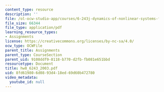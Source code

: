 ```yaml
---
content_type: resource
description: ''
file: /ol-ocw-studio-app/courses/6-243j-dynamics-of-nonlinear-systems-fall-2003/8fd619806d0893d418ed69d60b472780_hw8_6243_2003.pdf
file_size: 66344
file_type: application/pdf
learning_resource_types:
- Assignments
license: https://creativecommons.org/licenses/by-nc-sa/4.0/
ocw_type: OCWFile
parent_title: Assignments
parent_type: CourseSection
parent_uid: 9108ddf9-8118-b770-d2fb-fb081e651bbd
resourcetype: Document
title: hw8_6243_2003.pdf
uid: 8fd61980-6d08-93d4-18ed-69d60b472780
video_metadata:
  youtube_id: null
---
```

